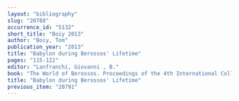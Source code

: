 ```yaml
---
layout: "bibliography"
slug: "20788"
occurrence_id: "5132"
short_title: "Boiy 2013"
author: "Boiy, Tom"
publication_year: "2013"
title: "Babylon during Berossos' Lifetime"
pages: "115-122"
editor: "Lanfranchi, Giovanni , B."
book: "The World of Berossos. Proceedings of the 4th International Colloquium on «The Ancient Near East between Classical and Ancient Oriental Traditions», Hatfield College, Durham, 7th-9th July 2010,  Classica et Orientalia 5 (Wiesbaden)"
title: "Babylon during Berossos' Lifetime"
previous_item: "20791"
---
```

